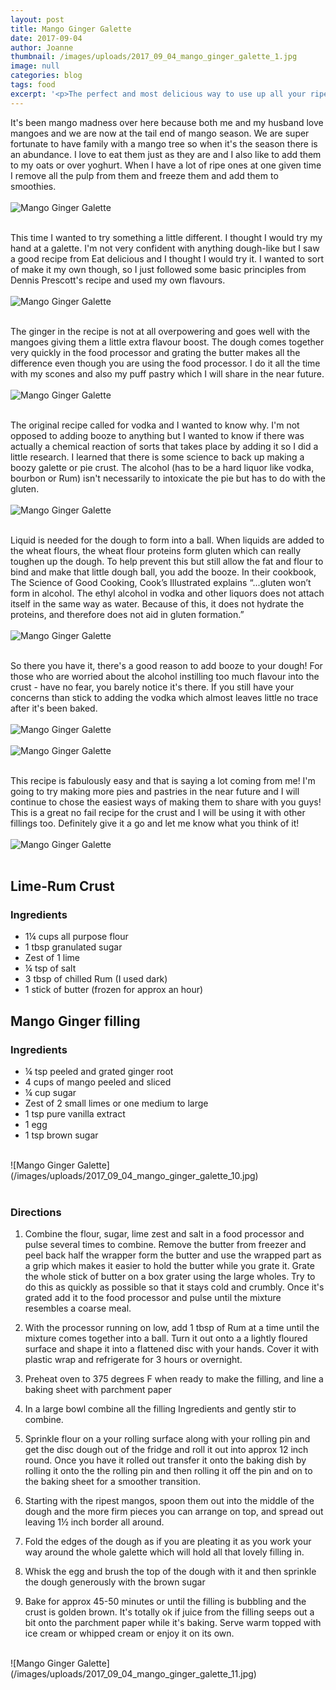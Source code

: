 ```yaml
---
layout: post
title: Mango Ginger Galette
date: 2017-09-04
author: Joanne
thumbnail: /images/uploads/2017_09_04_mango_ginger_galette_1.jpg
image: null
categories: blog
tags: food
excerpt: '<p>The perfect and most delicious way to use up all your ripe and half ripe mangoes</p> '
---
```


It's been mango madness over here because both me and my husband love mangoes and we are now at the tail end of mango season.  We are super fortunate to have family with a mango tree so when it's the season there is an abundance. I love to eat them just as they are and I also like to add them to my oats or over yoghurt. When I have a lot of ripe ones at one given time I remove all the pulp from them and freeze them and add them to smoothies.
<br>
<br>
![Mango Ginger Galette](/images/uploads/2017_09_04_mango_ginger_galette_2.jpg)
<br>
<br>

This time I wanted to try something a little different. I thought I would try my hand at a galette.  I'm not very confident with anything dough-like but I saw a good recipe from Eat delicious and I thought I would try it.  I wanted to sort of make it my own though, so I just followed some basic principles from Dennis Prescott's recipe and used my own flavours.
<br>
<br>
![Mango Ginger Galette](/images/uploads/2017_09_04_mango_ginger_galette_3.jpg)
<br>
<br>

The ginger in the recipe is not at all overpowering and goes well with the mangoes giving them a little extra flavour boost.  The dough comes together very quickly in the food processor and grating the butter makes all the difference even though you are using the food processor. I do it all the time with my scones and also my puff pastry which I will share in the near future.
<br>
<br>
![Mango Ginger Galette](/images/uploads/2017_09_04_mango_ginger_galette_4.jpg)
<br>
<br>

The original recipe called for vodka and I wanted to know why. I'm not opposed to adding booze to anything but I wanted to know if there was actually a chemical reaction of sorts that takes place by adding it so I did a little research.  I learned that there is some science to back up making a boozy galette or pie crust. The alcohol (has to be a hard liquor like vodka, bourbon or Rum) isn't necessarily to intoxicate the pie but  has to do with the gluten.
<br>
<br>
![Mango Ginger Galette](/images/uploads/2017_09_04_mango_ginger_galette_5.jpg)
<br>
<br>

Liquid is needed for the dough to form into a ball. When liquids are added to the wheat flours, the wheat flour proteins form gluten which can really toughen up the dough. To help prevent this but still allow the fat and flour to bind and make that little dough ball, you add the booze. In their cookbook, The Science of Good Cooking, Cook’s Illustrated explains “...gluten won’t form in alcohol. The ethyl alcohol in vodka and other liquors does not attach itself in the same way as water. Because of this, it does not hydrate the proteins, and therefore does not aid in gluten formation.”
<br>
<br>
![Mango Ginger Galette](/images/uploads/2017_09_04_mango_ginger_galette_6.jpg)
<br>
<br>

So there you have it, there's a good reason to add booze to your dough! For those who are worried about the alcohol instilling too much flavour into the crust - have no fear, you barely notice it's there. If you still have your concerns than stick to adding the vodka which almost leaves little no trace after it's been baked.
<br>
<br>
![Mango Ginger Galette](/images/uploads/2017_09_04_mango_ginger_galette_7.jpg)
<br>
<br>
![Mango Ginger Galette](/images/uploads/2017_09_04_mango_ginger_galette_8.jpg)
<br>
<br>

This recipe is fabulously easy and that is saying a lot coming from me! I'm going to try making more pies and pastries in the near future and I will continue to chose the easiest ways of making them to share with you guys! This is a great no fail recipe for the crust and I will be using it with other fillings too. Definitely give it a go and let me know what you think of it!
<br>
<br>
![Mango Ginger Galette](/images/uploads/2017_09_04_mango_ginger_galette_9.jpg)
<br>
<br>

## Lime-Rum Crust

### Ingredients

* 1&frac14; cups all purpose flour
* 1 tbsp granulated sugar
* Zest of 1 lime
* &frac14; tsp of salt
* 3 tbsp of chilled Rum (I used dark)
* 1 stick of butter (frozen for approx an hour)

## Mango Ginger filling

### Ingredients

* &frac14; tsp peeled and grated ginger root
* 4 cups of mango peeled and sliced
* &frac14; cup sugar
* Zest of 2 small limes or one medium to large
* 1 tsp pure vanilla extract
* 1 egg
* 1 tsp brown sugar

<br>
![Mango Ginger Galette](/images/uploads/2017_09_04_mango_ginger_galette_10.jpg)
<br>
<br>

### Directions

1. Combine the flour, sugar, lime zest and salt in a food processor and pulse several times to combine. Remove the butter from freezer and peel back half the wrapper form the butter and use the wrapped part as a grip which makes it easier to hold the butter while you grate it. Grate the whole stick of butter on a box grater using the large wholes. Try to do this as quickly as possible so that it stays cold and crumbly. Once it's grated add it to the food processor and pulse until the mixture resembles a coarse meal.

1. With the processor running on low, add 1 tbsp of Rum at a time until the mixture comes together into a ball. Turn it out onto a a lightly floured surface and shape it into a flattened disc with your hands. Cover it with plastic wrap and refrigerate for 3 hours or overnight.  

1. Preheat oven to 375 degrees F when ready to make the filling, and line a baking sheet with parchment paper

1. In a large bowl combine all the filling Ingredients and gently stir to combine.

1. Sprinkle flour on a your rolling surface along with your rolling pin and get the disc dough out of the fridge and roll it out into approx 12 inch round.  Once you have it rolled out transfer it onto the baking dish by rolling it onto the the rolling pin and then rolling it off the pin and on to the baking sheet for a
smoother transition.

1. Starting with the ripest mangos, spoon them out into the middle of the dough and the more firm pieces you can arrange on top, and spread out leaving 1&frac12; inch border all around.

1. Fold the edges of the dough as if you are pleating it as you work your way around the whole galette which will hold all that lovely filling in.  

1. Whisk the egg and brush the top of the dough with it and then sprinkle the dough generously with the brown sugar

1. Bake for approx 45-50 minutes or until the filling is bubbling and the crust is golden brown. It's totally ok if juice from the filling seeps out a bit onto the parchment paper while it's baking. Serve warm topped with ice cream or whipped cream or enjoy it on its own.

<br>
![Mango Ginger Galette](/images/uploads/2017_09_04_mango_ginger_galette_11.jpg)
